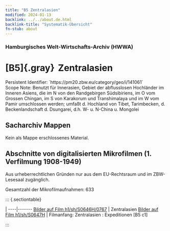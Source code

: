 ```yaml
---
title: "B5 Zentralasien"
modified: 2024-01-13
backlink: ../../about.de.html
backlink-title: "Systematik-Übersicht"
fn-stub: about
---
```


### Hamburgisches Welt-Wirtschafts-Archiv (HWWA)

# [B5]{.gray}&#8201; Zentralasien

<div class="hint">Persistent Identifier: `https://pm20.zbw.eu/category/geo/i/141061`</div>

<div class="hint">
Scope Note: Benutzt für Innerasien, Gebiet der abflusslosen Hochländer im Inneren Asiens, die im N von den Randgebirgen Südsibiriens, im O vom Grossen Chingan, im S von Karakorum und Transhimalaya und im W vom Pamir umschlossen werden; umfaßt d. Hochland von Tibet, Tarimbecken, d. Beckenlandschaft d. Dsungarei, d.h. W- u. N-China u. Mongolei
</div>





## Sacharchiv Mappen








Kein als Mappe erschlossenes Material.



<a id="filmsections" />

## Abschnitte von digitalisierten Mikrofilmen (1. Verfilmung 1908-1949)

<p>Aus urheberrechtlichen Gründen nur aus dem EU-Rechtsraum und im ZBW-Lesesaal zugänglich.</p>


<p>Gesamtzahl der Mikrofilmaufnahmen: 633</p>





::: {.sectiontable}

 | 
----|-------
<a class="btn" href="https://pm20.zbw.eu/film/h1/sh/S0646H/0767" rel="nofollow">Bilder auf Film h1/sh/S0646H/0767</a> | Zentralasien
<a class="btn" href="https://pm20.zbw.eu/film/h1/sh/S0647H" rel="nofollow">Bilder auf Film h1/sh/S0647H</a> | Filmanfang: Zentralasien : Expeditionen [B5 c1]


:::













